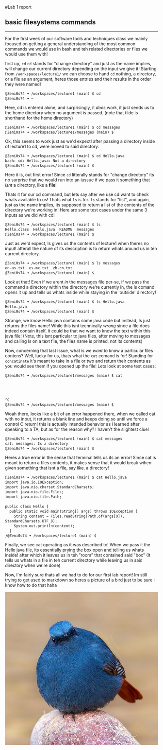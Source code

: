 #Lab 1 report
## basic filesystems commands
***
For the first week of our software tools and techniques class we mainly focused on getting a general understanding of the most common commands we would use in bash and teh related directories or files we would use them with!

first up, `cd` 
`cd` stands for "change directory" and just as the name implies, will change our current directory depending on the input we give it!
Starting from `/workspaces/lecture1/` we can choose to hand `cd` nothing, a directory, or a file as an argument, heres those entries and their results in the order they were named!

```
@Zeni0s74 ➜ /workspaces/lecture1 (main) $ cd
@Zeni0s74 ➜ ~
```
Here, cd is entered alone, and surprisingly, it *does* work, it just sends us to the home directory when no argument is passed. (note that tilde is shorthand for the home directory)

```
@Zeni0s74 ➜ /workspaces/lecture1 (main) $ cd messages
@Zeni0s74 ➜ /workspaces/lecture1/messages (main) $
```

Ok, this seems to work just as we'd expect! after passing a directory inside of lecture1 to cd, were moved to said directory.

```
@Zeni0s74 ➜ /workspaces/lecture1 (main) $ cd Hello.java
bash: cd: Hello.java: Not a directory
@Zeni0s74 ➜ /workspaces/lecture1 (main) $ 
```

Here it is, out first error! Since `cd` litterally stands for "change directory" its no surprise that we would run into an iussue if we pass it something that *isnt* a directory, like a **file**!

Thats it for our cd command, but lets say after we use cd want to check whats available to us! Thats what `ls` is for. `ls` stands for "list", and again, just as the name implies, its supposed to return a list of the contents of the directory we're working in! Here are some test cases under the same 3 inputs as we did with cd!

```
@Zeni0s74 ➜ /workspaces/lecture1 (main) $ ls
Hello.class  Hello.java  README  messages
@Zeni0s74 ➜ /workspaces/lecture1 (main) $ 
```

Just as we'd expect, ls gives us the contents of lecture1 when theres no input! afterall the nature of its description is to return whats around us in teh current directory.

```
@Zeni0s74 ➜ /workspaces/lecture1 (main) $ ls messages
en-us.txt  es-mx.txt  zh-cn.txt
@Zeni0s74 ➜ /workspaces/lecture1 (main) $ 
```

Look at that! Even if we arent *in* the messages file per-se, if we pass the command a directory within the directory we're currently in, the ls comand opens it up and tells us whats inside while staying in the 'outside' directory!

```
@Zeni0s74 ➜ /workspaces/lecture1 (main) $ ls Hello.java
Hello.java
@Zeni0s74 ➜ /workspaces/lecture1 (main) $ 
```

Strange, we *know* Hello.java contains some java code but instead, ls just returns the files name! While this isnt technically *wrong* since a file does indeed contain itself, it could be that we want to know the text within this java file! (Note, this isnt particular to java files, after moving to messages and calling ls on a text file, the files name is printed, not its contents)

Now, concerning that last issue, what is we *want* to know a particular files contens? Well, lucky for us, thats what the `cat` comand is for! Standing for `concatinate` it's meant to take in a file or two and return their contents as you would see them if you opened up the file! Lets look at some test cases:

```
@Zeni0s74 ➜ /workspaces/lecture1/messages (main) $ cat




^C
@Zeni0s74 ➜ /workspaces/lecture1/messages (main) $ 
```

Woah there, looks like a bit of an error happened there, when we called cat with no input, it returns a blank line and keeps doing so until we force a control C return! this is actually intended behavior as i learned after speaking to a TA, but as for the reason why? I haven't the slightest clue!

```
@Zeni0s74 ➜ /workspaces/lecture1 (main) $ cat messages
cat: messages: Is a directory
@Zeni0s74 ➜ /workspaces/lecture1 (main) $ 
```

Heres a true error in the sense that terminal tells us its an error! Since cat is meant to return a files contents, it makes sense that it would break wihen given something that isnt a file, say like, a directory!

```
@Zeni0s74 ➜ /workspaces/lecture1 (main) $ cat Hello.java
import java.io.IOException;
import java.nio.charset.StandardCharsets;
import java.nio.file.Files;
import java.nio.file.Path;

public class Hello {
  public static void main(String[] args) throws IOException {
    String content = Files.readString(Path.of(args[0]), StandardCharsets.UTF_8);    
    System.out.println(content);
  }
}@Zeni0s74 ➜ /workspaces/lecture1 (main) $ 
```

Finally, we see cat operating as it was described to! When we pass it the Hello java file, its essentially prying the box open and telling us whats inside! after which it leaves us in teh "room" that contained said "box" (It tells us whats in a file in teh current directory while leaving us in said directory when we're done)

Now, I'm fairly sure thats all we had to do for our first lab report! Im still trying to get used to markdown so heres a picture of a bird just to be sure i know how to do that haha

![Image](berd.jpg)
